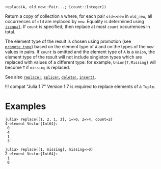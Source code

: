 ```
replace(A, old_new::Pair...; [count::Integer])
```

Return a copy of collection `A` where, for each pair `old=>new` in `old_new`, all occurrences of `old` are replaced by `new`. Equality is determined using [`isequal`](@ref). If `count` is specified, then replace at most `count` occurrences in total.

The element type of the result is chosen using promotion (see [`promote_type`](@ref)) based on the element type of `A` and on the types of the `new` values in pairs. If `count` is omitted and the element type of `A` is a `Union`, the element type of the result will not include singleton types which are replaced with values of a different type: for example, `Union{T,Missing}` will become `T` if `missing` is replaced.

See also [`replace!`](@ref), [`splice!`](@ref), [`delete!`](@ref), [`insert!`](@ref).

!!! compat "Julia 1.7"
    Version 1.7 is required to replace elements of a `Tuple`.


# Examples

```jldoctest
julia> replace([1, 2, 1, 3], 1=>0, 2=>4, count=2)
4-element Vector{Int64}:
 0
 4
 1
 3

julia> replace([1, missing], missing=>0)
2-element Vector{Int64}:
 1
 0
```
